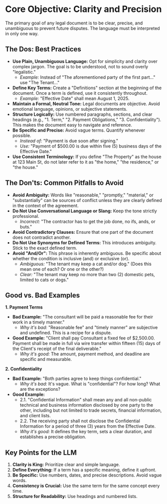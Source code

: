 # **Core Objective: Clarity and Precision**

The primary goal of any legal document is to be clear, precise, and unambiguous to prevent future disputes. The language must be interpreted in only one way.

## **The Dos: Best Practices**

* **Use Plain, Unambiguous Language:** Opt for simplicity and clarity over complex jargon. The goal is to be understood, not to sound overly "legalistic."  
  * *Example:* Instead of "The aforementioned party of the first part..." use "The Tenant..."  
* **Define Key Terms:** Create a "Definitions" section at the beginning of the document. Once a term is defined, use it consistently throughout.  
  * *Example:* "Effective Date" shall mean August 1, 2025\.  
* **Maintain a Formal, Neutral Tone:** Legal documents are objective. Avoid emotional language, opinions, or subjective statements.  
* **Structure Logically:** Use numbered paragraphs, sections, and clear headings (e.g., "1. Term," "2. Payment Obligations," "3. Confidentiality"). This makes the document easy to navigate and reference.  
* **Be Specific and Precise:** Avoid vague terms. Quantify whenever possible.  
  * *Instead of:* "Payment is due soon after signing."  
  * *Use:* "Payment of $500.00 is due within five (5) business days of the Effective Date."  
* **Use Consistent Terminology:** If you define "The Property" as the house at 123 Main St, do not later refer to it as "the home," "the residence," or "the house."

## **The Don'ts: Common Pitfalls to Avoid**

* **Avoid Ambiguity:** Words like "reasonable," "promptly," "material," or "substantially" can be sources of conflict unless they are clearly defined in the context of the agreement.  
* **Do Not Use Conversational Language or Slang:** Keep the tone strictly professional.  
  * *Incorrect:* "The contractor has to get the job done, no ifs, ands, or buts."  
* **Avoid Contradictory Clauses:** Ensure that one part of the document does not contradict another.  
* **Do Not Use Synonyms for Defined Terms:** This introduces ambiguity. Stick to the exact defined term.  
* **Avoid "And/Or":** This phrase is inherently ambiguous. Be specific about whether the condition is inclusive (and) or exclusive (or).  
  * *Ambiguous:* "The tenant may keep a cat and/or dog." (Does this mean one of each? Or one or the other?)  
  * *Clear:* "The tenant may keep no more than two (2) domestic pets, limited to cats or dogs."

## **Good vs. Bad Examples**

**1\. Payment Terms**

* **Bad Example:** "The consultant will be paid a reasonable fee for their work in a timely manner."  
  * *Why it's bad:* "Reasonable fee" and "timely manner" are subjective and undefined. This is a recipe for a dispute.  
* **Good Example:** "Client shall pay Consultant a fixed fee of $2,500.00. Payment shall be made in full via wire transfer within fifteen (15) days of the Client's receipt of the final deliverable."  
  * *Why it's good:* The amount, payment method, and deadline are specific and measurable.

**2\. Confidentiality**

* **Bad Example:** "Both parties agree to keep things confidential."  
  * *Why it's bad:* It's vague. What is "confidential"? For how long? What are the exceptions?  
* **Good Example:**  
  * 2.1. "Confidential Information" shall mean any and all non-public technical and business information disclosed by one party to the other, including but not limited to trade secrets, financial information, and client lists.  
  * 2.2. The receiving party shall not disclose the Confidential Information for a period of three (3) years from the Effective Date.  
  * *Why it's good:* It defines the key term, sets a clear duration, and establishes a precise obligation.

## **Key Points for the LLM**

1. **Clarity is King:** Prioritize clear and simple language.  
2. **Define Everything:** If a term has a specific meaning, define it upfront.  
3. **Be Specific:** Use numbers, dates, and precise descriptions. Avoid vague words.  
4. **Consistency is Crucial:** Use the same term for the same concept every time.  
5. **Structure for Readability:** Use headings and numbered lists.
